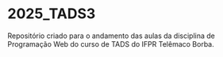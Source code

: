 # 2025_TADS3
Repositório criado para o andamento das aulas da disciplina de Programação Web do curso de TADS do IFPR Telêmaco Borba.
